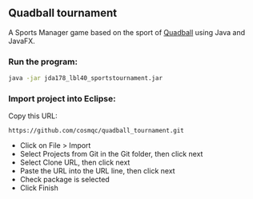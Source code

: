 ## Quadball tournament
A Sports Manager game based on the sport of [Quadball](https://en.wikipedia.org/wiki/Quidditch_(real-life_sport)) using Java and JavaFX.

### Run the program:
```bash
java -jar jda178_lbl40_sportstournament.jar
```

### Import project into Eclipse:
Copy this URL:
```
https://github.com/cosmqc/quadball_tournament.git
```
- Click on File > Import
- Select Projects from Git in the Git folder, then click next
- Select Clone URL, then click next
- Paste the URL into the URL line, then click next
- Check package is selected
- Click Finish

